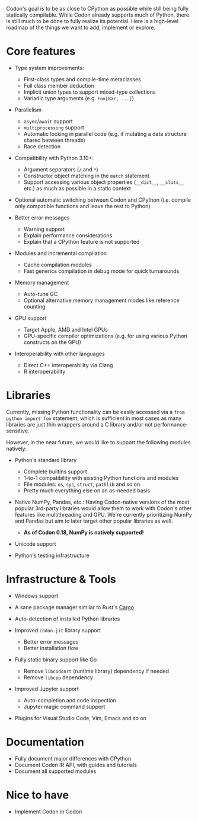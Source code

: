 Codon's goal is to be as close to CPython as possible while still
being fully statically compilable. While Codon already supports
much of Python, there is still much to be done to fully realize
its potential. Here is a high-level roadmap of the things we want
to add, implement or explore.

# Core features

- Type system improvements:
  - First-class types and compile-time metaclasses
  - Full class member deduction
  - Implicit union types to support mixed-type collections
  - Variadic type arguments (e.g. `Foo[Bar, ...]`)

- Parallelism
  - `async`/`await` support
  - `multiprocessing` support
  - Automatic locking in parallel code (e.g. if mutating a
    data structure shared between threads)
  - Race detection

- Compatibility with Python 3.10+:
  - Argument separators (`/` and `*`)
  - Constructor object matching in the `match` statement
  - Support accessing various object properties (`__dict__`, `__slots__`
    etc.) as much as possible in a static context

- Optional automatic switching between Codon and CPython (i.e.
  compile only compatible functions and leave the rest to Python)

- Better error messages
  - Warning support
  - Explain performance considerations
  - Explain that a CPython feature is not supported

- Modules and incremental compilation
  - Cache compilation modules
  - Fast generics compilation in debug mode for quick turnarounds

- Memory management
  - Auto-tune GC
  - Optional alternative memory management modes like reference
    counting

- GPU support
  - Target Apple, AMD and Intel GPUs
  - GPU-specific compiler optimizations (e.g. for using various
    Python constructs on the GPU)

- Interoperability with other languages
  - Direct C++ interoperability via Clang
  - R interoperability

# Libraries

Currently, missing Python functionality can be easily accessed via a
`from python import foo` statement, which is sufficient in most cases
as many libraries are just thin wrappers around a C library and/or not
performance-sensitive.

However, in the near future, we would like to support the following
modules natively:

- Python's standard library
  - Complete builtins support
  - 1-to-1 compatibility with existing Python functions and modules
  - File modules: `os`, `sys`, `struct`, `pathlib` and so on
  - Pretty much everything else on an as-needed basis

- Native NumPy, Pandas, etc.: Having Codon-native versions of the most
  popular 3rd-party libraries would allow them to work with Codon's
  other features like multithreading and GPU. We're currently prioritizing
  NumPy and Pandas but aim to later target other popular libraries as well.
  - **As of Codon 0.18, NumPy is natively supported!**

- Unicode support

- Python's testing infrastructure

# Infrastructure & Tools

- Windows support

- A sane package manager similar to Rust's
  [Cargo](https://github.com/rust-lang/cargo)

- Auto-detection of installed Python libraries

- Improved `codon.jit` library support
  - Better error messages
  - Better installation flow

- Fully static binary support like Go
  - Remove `libcodonrt` (runtime library) dependency if needed
  - Remove `libcpp` dependency

- Improved Jupyter support
  - Auto-completion and code inspection
  - Jupyter magic command support

- Plugins for Visual Studio Code, Vim, Emacs and so on

# Documentation

- Fully document major differences with CPython
- Document Codon IR API, with guides and tutorials
- Document all supported modules

# Nice to have

- Implement Codon in Codon
